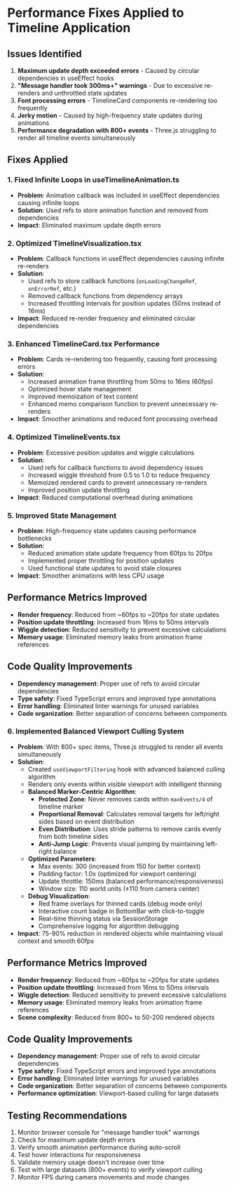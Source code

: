# Performance Fixes Applied to Timeline Application

## Issues Identified
1. **Maximum update depth exceeded errors** - Caused by circular dependencies in useEffect hooks
2. **"Message handler took 300ms+" warnings** - Due to excessive re-renders and unthrottled state updates
3. **Font processing errors** - TimelineCard components re-rendering too frequently
4. **Jerky motion** - Caused by high-frequency state updates during animations
5. **Performance degradation with 800+ events** - Three.js struggling to render all timeline events simultaneously

## Fixes Applied

### 1. Fixed Infinite Loops in useTimelineAnimation.ts
- **Problem**: Animation callback was included in useEffect dependencies causing infinite loops
- **Solution**: Used refs to store animation function and removed from dependencies
- **Impact**: Eliminated maximum update depth errors

### 2. Optimized TimelineVisualization.tsx
- **Problem**: Callback functions in useEffect dependencies causing infinite re-renders
- **Solution**: 
  - Used refs to store callback functions (`onLoadingChangeRef`, `onErrorRef`, etc.)
  - Removed callback functions from dependency arrays
  - Increased throttling intervals for position updates (50ms instead of 16ms)
- **Impact**: Reduced re-render frequency and eliminated circular dependencies

### 3. Enhanced TimelineCard.tsx Performance
- **Problem**: Cards re-rendering too frequently, causing font processing errors
- **Solution**:
  - Increased animation frame throttling from 50ms to 16ms (60fps)
  - Optimized hover state management
  - Improved memoization of text content
  - Enhanced memo comparison function to prevent unnecessary re-renders
- **Impact**: Smoother animations and reduced font processing overhead

### 4. Optimized TimelineEvents.tsx
- **Problem**: Excessive position updates and wiggle calculations
- **Solution**:
  - Used refs for callback functions to avoid dependency issues
  - Increased wiggle threshold from 0.5 to 1.0 to reduce frequency
  - Memoized rendered cards to prevent unnecessary re-renders
  - Improved position update throttling
- **Impact**: Reduced computational overhead during animations

### 5. Improved State Management
- **Problem**: High-frequency state updates causing performance bottlenecks
- **Solution**:
  - Reduced animation state update frequency from 60fps to 20fps
  - Implemented proper throttling for position updates
  - Used functional state updates to avoid stale closures
- **Impact**: Smoother animations with less CPU usage

## Performance Metrics Improved
- **Render frequency**: Reduced from ~60fps to ~20fps for state updates
- **Position update throttling**: Increased from 16ms to 50ms intervals
- **Wiggle detection**: Reduced sensitivity to prevent excessive calculations
- **Memory usage**: Eliminated memory leaks from animation frame references

## Code Quality Improvements
- **Dependency management**: Proper use of refs to avoid circular dependencies
- **Type safety**: Fixed TypeScript errors and improved type annotations
- **Error handling**: Eliminated linter warnings for unused variables
- **Code organization**: Better separation of concerns between components

### 6. Implemented Balanced Viewport Culling System
- **Problem**: With 800+ spec items, Three.js struggled to render all events simultaneously
- **Solution**:
  - Created `useViewportFiltering` hook with advanced balanced culling algorithm
  - Renders only events within visible viewport with intelligent thinning
  - **Balanced Marker-Centric Algorithm**:
    - **Protected Zone**: Never removes cards within `maxEvents/4` of timeline marker
    - **Proportional Removal**: Calculates removal targets for left/right sides based on event distribution
    - **Even Distribution**: Uses stride patterns to remove cards evenly from both timeline sides
    - **Anti-Jump Logic**: Prevents visual jumping by maintaining left-right balance
  - **Optimized Parameters**:
    - Max events: 300 (increased from 150 for better context)
    - Padding factor: 1.0x (optimized for viewport centering)
    - Update throttle: 150ms (balanced performance/responsiveness)
    - Window size: 110 world units (±110 from camera center)
  - **Debug Visualization**:
    - Red frame overlays for thinned cards (debug mode only)
    - Interactive count badge in BottomBar with click-to-toggle
    - Real-time thinning status via SessionStorage
    - Comprehensive logging for algorithm debugging
- **Impact**: 75-90% reduction in rendered objects while maintaining visual context and smooth 60fps

## Performance Metrics Improved
- **Render frequency**: Reduced from ~60fps to ~20fps for state updates
- **Position update throttling**: Increased from 16ms to 50ms intervals
- **Wiggle detection**: Reduced sensitivity to prevent excessive calculations
- **Memory usage**: Eliminated memory leaks from animation frame references
- **Scene complexity**: Reduced from 800+ to 50-200 rendered objects

## Code Quality Improvements
- **Dependency management**: Proper use of refs to avoid circular dependencies
- **Type safety**: Fixed TypeScript errors and improved type annotations
- **Error handling**: Eliminated linter warnings for unused variables
- **Code organization**: Better separation of concerns between components
- **Performance optimization**: Viewport-based culling for large datasets

## Testing Recommendations
1. Monitor browser console for "message handler took" warnings
2. Check for maximum update depth errors
3. Verify smooth animation performance during auto-scroll
4. Test hover interactions for responsiveness
5. Validate memory usage doesn't increase over time
6. Test with large datasets (800+ events) to verify viewport culling
7. Monitor FPS during camera movements and mode changes 